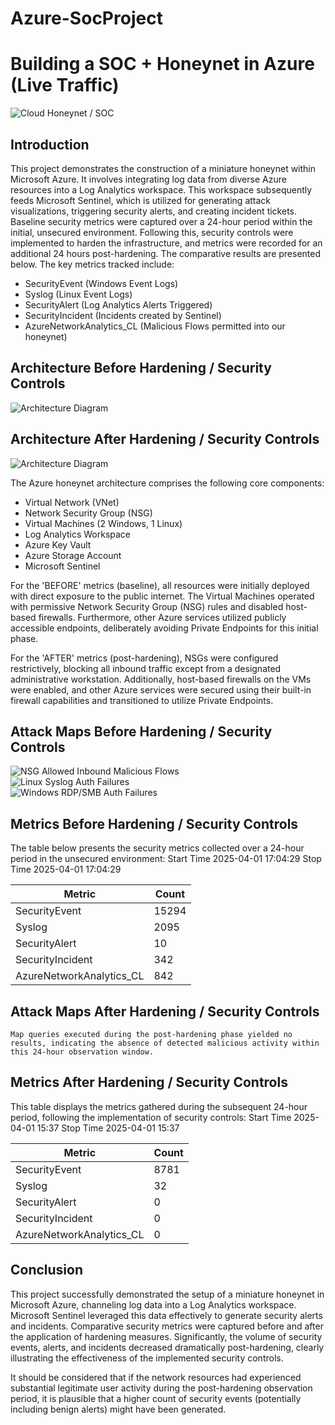 # Azure-SocProject
# Building a SOC + Honeynet in Azure (Live Traffic)
![Cloud Honeynet / SOC](https://i.imgur.com/ZWxe03e.jpg)

## Introduction

This project demonstrates the construction of a miniature honeynet within Microsoft Azure. It involves integrating log data from diverse Azure resources into a Log Analytics workspace. This workspace subsequently feeds Microsoft Sentinel, which is utilized for generating attack visualizations, triggering security alerts, and creating incident tickets. Baseline security metrics were captured over a 24-hour period within the initial, unsecured environment. Following this, security controls were implemented to harden the infrastructure, and metrics were recorded for an additional 24 hours post-hardening. The comparative results are presented below. The key metrics tracked include:

- SecurityEvent (Windows Event Logs)
- Syslog (Linux Event Logs)
- SecurityAlert (Log Analytics Alerts Triggered)
- SecurityIncident (Incidents created by Sentinel)
- AzureNetworkAnalytics_CL (Malicious Flows permitted into our honeynet)

## Architecture Before Hardening / Security Controls
![Architecture Diagram](https://i.imgur.com/aBDwnKb.jpg)

## Architecture After Hardening / Security Controls
![Architecture Diagram](https://i.imgur.com/YQNa9Pp.jpg)

The Azure honeynet architecture comprises the following core components:

- Virtual Network (VNet)
- Network Security Group (NSG)
- Virtual Machines (2 Windows, 1 Linux)
- Log Analytics Workspace
- Azure Key Vault
- Azure Storage Account
- Microsoft Sentinel

For the 'BEFORE' metrics (baseline), all resources were initially deployed with direct exposure to the public internet. The Virtual Machines operated with permissive Network Security Group (NSG) rules and disabled host-based firewalls. Furthermore, other Azure services utilized publicly accessible endpoints, deliberately avoiding Private Endpoints for this initial phase.

For the 'AFTER' metrics (post-hardening), NSGs were configured restrictively, blocking all inbound traffic except from a designated administrative workstation. Additionally, host-based firewalls on the VMs were enabled, and other Azure services were secured using their built-in firewall capabilities and transitioned to utilize Private Endpoints.

## Attack Maps Before Hardening / Security Controls
![NSG Allowed Inbound Malicious Flows](https://i.imgur.com/1qvswSX.png)<br>
![Linux Syslog Auth Failures](https://i.imgur.com/G1YgZt6.png)<br>
![Windows RDP/SMB Auth Failures](https://i.imgur.com/ESr9Dlv.png)<br>

## Metrics Before Hardening / Security Controls

The table below presents the security metrics collected over a 24-hour period in the unsecured environment:
Start Time 2025-04-01 17:04:29
Stop Time 2025-04-01 17:04:29

| Metric                   | Count
| ------------------------ | -----
| SecurityEvent            | 15294
| Syslog                   | 2095
| SecurityAlert            | 10
| SecurityIncident         | 342
| AzureNetworkAnalytics_CL | 842

## Attack Maps After Hardening / Security Controls

```Map queries executed during the post-hardening phase yielded no results, indicating the absence of detected malicious activity within this 24-hour observation window.```

## Metrics After Hardening / Security Controls

This table displays the metrics gathered during the subsequent 24-hour period, following the implementation of security controls:
Start Time 2025-04-01 15:37
Stop Time	2025-04-01 15:37

| Metric                   | Count
| ------------------------ | -----
| SecurityEvent            | 8781
| Syslog                   | 32
| SecurityAlert            | 0
| SecurityIncident         | 0
| AzureNetworkAnalytics_CL | 0

## Conclusion

This project successfully demonstrated the setup of a miniature honeynet in Microsoft Azure, channeling log data into a Log Analytics workspace. Microsoft Sentinel leveraged this data effectively to generate security alerts and incidents. Comparative security metrics were captured before and after the application of hardening measures. Significantly, the volume of security events, alerts, and incidents decreased dramatically post-hardening, clearly illustrating the effectiveness of the implemented security controls.

It should be considered that if the network resources had experienced substantial legitimate user activity during the post-hardening observation period, it is plausible that a higher count of security events (potentially including benign alerts) might have been generated.
